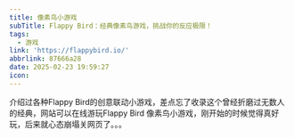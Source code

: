 ```yaml
---
title: 像素鸟小游戏
subTitle: Flappy Bird：经典像素鸟游戏，挑战你的反应极限！
tags:
  - 游戏
link: 'https://flappybird.io/'
abbrlink: 87666a28
date: 2025-02-23 19:59:27
icon:
---
```


介绍过各种Flappy Bird的创意联动小游戏，差点忘了收录这个曾经折磨过无数人的经典，网站可以在线游玩Flappy Bird 像素鸟小游戏，刚开始的时候觉得真好玩，后来就心态崩塌关网页了。。。